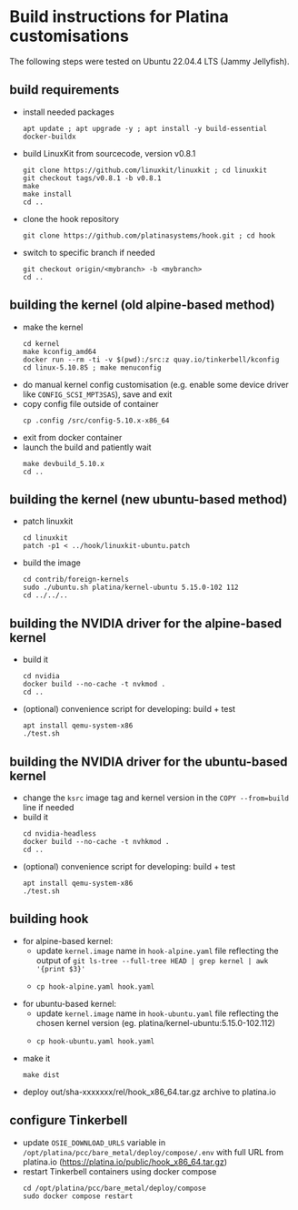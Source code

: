 # Build instructions for Platina customisations

The following steps were tested on Ubuntu 22.04.4 LTS (Jammy Jellyfish).

## build requirements
  - install needed packages
    ```shell
    apt update ; apt upgrade -y ; apt install -y build-essential docker-buildx
    ```
  - build LinuxKit from sourcecode, version v0.8.1
    ```shell
    git clone https://github.com/linuxkit/linuxkit ; cd linuxkit
    git checkout tags/v0.8.1 -b v0.8.1
    make
    make install
    cd ..
    ```
  - clone the hook repository
    ```shell
    git clone https://github.com/platinasystems/hook.git ; cd hook
    ```
  - switch to specific branch if needed
    ```shell
    git checkout origin/<mybranch> -b <mybranch>
    cd ..
    ```

## building the kernel (old alpine-based method)
  - make the kernel
    ```shell
    cd kernel
    make kconfig_amd64
    docker run --rm -ti -v $(pwd):/src:z quay.io/tinkerbell/kconfig
    cd linux-5.10.85 ; make menuconfig
    ```
  - do manual kernel config customisation (e.g. enable some device driver like `CONFIG_SCSI_MPT3SAS`), save and exit
  - copy config file outside of container
    ```shell
    cp .config /src/config-5.10.x-x86_64
    ```
  - exit from docker container
  - launch the build and patiently wait
    ```shell
    make devbuild_5.10.x
    cd ..
    ```

## building the kernel (new ubuntu-based method)
  - patch linuxkit
    ```shell
    cd linuxkit
    patch -p1 < ../hook/linuxkit-ubuntu.patch
    ```
  - build the image
    ```shell
    cd contrib/foreign-kernels
    sudo ./ubuntu.sh platina/kernel-ubuntu 5.15.0-102 112
    cd ../../..
    ```

## building the NVIDIA driver for the alpine-based kernel
  - build it
    ```shell
    cd nvidia
    docker build --no-cache -t nvkmod .
    cd ..
    ```
  - (optional) convenience script for developing: build + test
    ```shell
    apt install qemu-system-x86
    ./test.sh
    ```

## building the NVIDIA driver for the ubuntu-based kernel
  - change the `ksrc` image tag and kernel version in the `COPY --from=build` line if needed
  - build it
    ```shell
    cd nvidia-headless
    docker build --no-cache -t nvhkmod .
    cd ..
    ```
  - (optional) convenience script for developing: build + test
    ```shell
    apt install qemu-system-x86
    ./test.sh
    ```

## building hook
  - for alpine-based kernel:
    - update `kernel.image` name in `hook-alpine.yaml` file reflecting the output of `git ls-tree --full-tree HEAD | grep kernel | awk '{print $3}'`
    - ```shell
      cp hook-alpine.yaml hook.yaml
      ```
  - for ubuntu-based kernel:
    - update `kernel.image` name in `hook-ubuntu.yaml` file reflecting the chosen kernel version (eg. platina/kernel-ubuntu:5.15.0-102.112)
    - ```shell
      cp hook-ubuntu.yaml hook.yaml
      ```
  - make it
    ```shell
    make dist
    ```
  - deploy out/sha-xxxxxxx/rel/hook_x86_64.tar.gz archive to platina.io

## configure Tinkerbell
  - update `OSIE_DOWNLOAD_URLS` variable in `/opt/platina/pcc/bare_metal/deploy/compose/.env` with full URL from platina.io (https://platina.io/public/hook_x86_64.tar.gz)
  - restart Tinkerbell containers using docker compose
    ```shell
    cd /opt/platina/pcc/bare_metal/deploy/compose
    sudo docker compose restart
    ```
